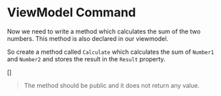 ﻿ViewModel Command
=================
Now we need to write a method which calculates the sum of the two numbers. This method is also declared in our viewmodel.

So create a method called `Calculate` which calculates the sum of `Number1` and `Number2` and stores the result in the `Result` property.

[<CSharpExercise Incorrect="../samples/CalculatorViewModel_Stage3.cs"
                 Correct="../samples/CalculatorViewModel_Stage4.cs"
                 ValidatorId="Lesson1Step5Validator" />]

> The method should be public and it does not return any value.
